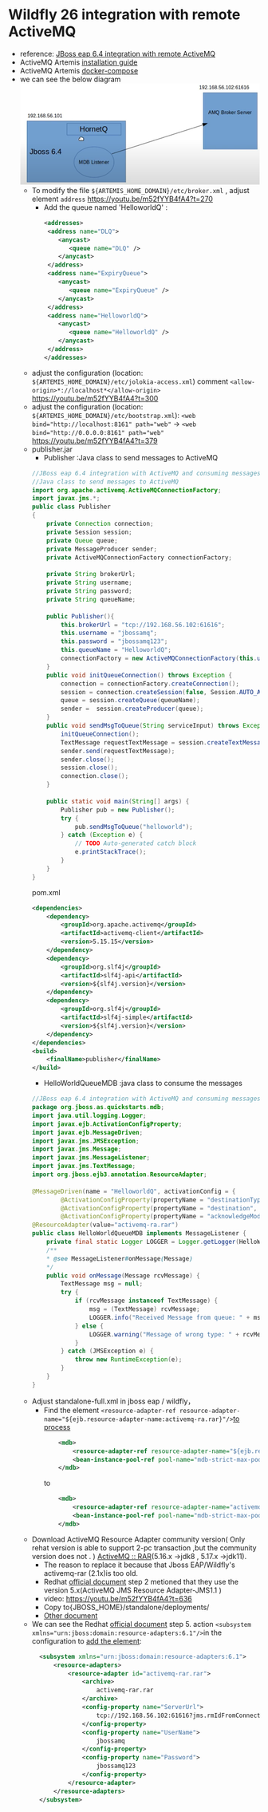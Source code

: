 # Wildfly 26 integration with remote ActiveMQ
* reference: [JBoss eap 6.4 integration with remote ActiveMQ](https://www.youtube.com/watch?v=m52fYYB4fA4)
* ActiveMQ Artemis [installation guide](http://www.mastertheboss.com/jboss-frameworks/activemq/getting-started-with-activemq-artemis/) 
* ActiveMQ Artemis [docker-compose](http://www.mastertheboss.com/jboss-frameworks/activemq/how-to-run-artemis-mq-as-docker-image/)
* we can see the below diagram   
  ![4EHRxgl4Uf.png](/images/diagram01.png)
    * To modify the file  ``${ARTEMIS_HOME_DOMAIN}/etc/broker.xml`` , adjust element ``address``  https://youtu.be/m52fYYB4fA4?t=270  
      * Add the queue named 'HelloworldQ' :
        ```xml
        <addresses>
         <address name="DLQ">
            <anycast>
               <queue name="DLQ" />
            </anycast>
         </address>
         <address name="ExpiryQueue">
            <anycast>
               <queue name="ExpiryQueue" />
            </anycast>
         </address>
         <address name="HelloworldQ">
            <anycast>
               <queue name="HelloworldQ" />
            </anycast>
         </address>        
        </addresses>
        ```
    * adjust the configuration (location: ``${ARTEMIS_HOME_DOMAIN}/etc/jolokia-access.xml``) comment ``<allow-origin>*://localhost*</allow-origin>`` https://youtu.be/m52fYYB4fA4?t=300  
    * adjust the configuration (location: ``${ARTEMIS_HOME_DOMAIN}/etc/bootstrap.xml``):   ``<web bind="http://localhost:8161" path="web"`` -> ``<web bind="http://0.0.0.0:8161" path="web"`` https://youtu.be/m52fYYB4fA4?t=379
    * publisher.jar
        * Publisher :Java class to send messages to ActiveMQ
        ```java
        //JBoss eap 6.4 integration with ActiveMQ and consuming messages remotely.
        //Java class to send messages to ActiveMQ
        import org.apache.activemq.ActiveMQConnectionFactory;
        import javax.jms.*;
        public class Publisher
        {    
            private Connection connection;
            private Session session;
            private Queue queue;
            private MessageProducer sender;
            private ActiveMQConnectionFactory connectionFactory;

            private String brokerUrl;
            private String username;
            private String password;
            private String queueName;
        
            public Publisher(){
                this.brokerUrl = "tcp://192.168.56.102:61616";
                this.username = "jbossamq";
                this.password = "jbossamq123";
                this.queueName = "HelloworldQ";
                connectionFactory = new ActiveMQConnectionFactory(this.username, this.password, this.brokerUrl);
            }
            public void initQueueConnection() throws Exception {
                connection = connectionFactory.createConnection();
                session = connection.createSession(false, Session.AUTO_ACKNOWLEDGE);
                queue = session.createQueue(queueName);
                sender =  session.createProducer(queue);
            }
            public void sendMsgToQueue(String serviceInput) throws Exception{
                initQueueConnection();  
                TextMessage requestTextMessage = session.createTextMessage(serviceInput);
                sender.send(requestTextMessage);
                sender.close();
                session.close();
                connection.close();
            }

            public static void main(String[] args) {
                Publisher pub = new Publisher();
                try {
                    pub.sendMsgToQueue("helloworld");
                } catch (Exception e) {
                    // TODO Auto-generated catch block
                    e.printStackTrace();
                }
            }
        }
        ```
        pom.xml  
        ```xml
        <dependencies>
            <dependency>
                <groupId>org.apache.activemq</groupId>
                <artifactId>activemq-client</artifactId>
                <version>5.15.15</version>
            </dependency>
            <dependency>
                <groupId>org.slf4j</groupId>
                <artifactId>slf4j-api</artifactId>
                <version>${slf4j.version}</version>
            </dependency>
            <dependency>
                <groupId>org.slf4j</groupId>
                <artifactId>slf4j-simple</artifactId>
                <version>${slf4j.version}</version>
            </dependency>
        </dependencies>
        <build>
            <finalName>publisher</finalName>
        </build>    
        ```
        * HelloWorldQueueMDB :java class to consume the messages
        ```java
        //JBoss eap 6.4 integration with ActiveMQ and consuming messages remotely.
        package org.jboss.as.quickstarts.mdb;
        import java.util.logging.Logger;
        import javax.ejb.ActivationConfigProperty;
        import javax.ejb.MessageDriven;
        import javax.jms.JMSException;
        import javax.jms.Message;
        import javax.jms.MessageListener;
        import javax.jms.TextMessage;
        import org.jboss.ejb3.annotation.ResourceAdapter;

        @MessageDriven(name = "HelloworldQ", activationConfig = {
                @ActivationConfigProperty(propertyName = "destinationType", propertyValue = "javax.jms.Queue"),
                @ActivationConfigProperty(propertyName = "destination", propertyValue = "HelloworldQ"),
                @ActivationConfigProperty(propertyName = "acknowledgeMode", propertyValue = "Auto-acknowledge") })
        @ResourceAdapter(value="activemq-ra.rar")
        public class HelloWorldQueueMDB implements MessageListener {
            private final static Logger LOGGER = Logger.getLogger(HelloWorldQueueMDB.class.toString());
            /**
            * @see MessageListener#onMessage(Message)
            */
            public void onMessage(Message rcvMessage) {
                TextMessage msg = null;
                try {
                    if (rcvMessage instanceof TextMessage) {
                        msg = (TextMessage) rcvMessage;
                        LOGGER.info("Received Message from queue: " + msg.getText());
                    } else {
                        LOGGER.warning("Message of wrong type: " + rcvMessage.getClass().getName());
                    }
                } catch (JMSException e) {
                    throw new RuntimeException(e);
                }
            }
        }
        ```
    * Adjust standalone-full.xml in jboss eap / wildfly，
      * Find the element `<resource-adapter-ref resource-adapter-name="${ejb.resource-adapter-name:activemq-ra.rar}"/>`[to process](https://youtu.be/m52fYYB4fA4?t=580)  
        ```xml
            <mdb>
                <resource-adapter-ref resource-adapter-name="${ejb.resource-adapter-name:activemq-ra.rar}"/>
                <bean-instance-pool-ref pool-name="mdb-strict-max-pool"/>
            </mdb>
        ```
        to 
        ```xml
            <mdb>
                <resource-adapter-ref resource-adapter-name="activemq-rar.rar"/>
                <bean-instance-pool-ref pool-name="mdb-strict-max-pool"/>
            </mdb>
        ```
    * Download ActiveMQ Resource Adapter community version( Only rehat version is able to support 2-pc transaction ,but the community version does not . ) [ActiveMQ :: RAR](https://mvnrepository.com/artifact/org.apache.activemq/activemq-rar/5.17.1)(5.16.x ->jdk8 , 5.17.x ->jdk11).
       * The reason to replace it because that Jboss EAP/Wildfly's  activemq-rar (2.1x)is too old. 
       * Redhat [official document](https://access.redhat.com/documentation/en-us/red_hat_amq/6.3/html/integrating_with_jboss_enterprise_application_platform/deployrar-installrar#doc-wrapper) step 2 metioned that they use the version 5.x(ActiveMQ JMS Resource Adapter-JMS1.1 )  
       * video: https://youtu.be/m52fYYB4fA4?t=636   
       * Copy to{JBOSS_HOME}/standalone/deployments/
       * [Other document](http://www.mastertheboss.com/jbossas/jboss-jms/integrate-activemq-with-wildfly/)
    * We can see the Redhat [official document](https://access.redhat.com/documentation/en-us/red_hat_amq/6.3/html/integrating_with_jboss_enterprise_application_platform/deployrar-installrar#doc-wrapper) step 5. action `<subsystem xmlns="urn:jboss:domain:resource-adapters:6.1"/>`in the configuration to [add the element](https://youtu.be/m52fYYB4fA4?t=735):
      ```xml
        <subsystem xmlns="urn:jboss:domain:resource-adapters:6.1">
            <resource-adapters>
                <resource-adapter id="activemq-rar.rar">
                    <archive>
                        activemq-rar.rar
                    </archive>
                    <config-property name="ServerUrl">
                        tcp://192.168.56.102:61616?jms.rmIdFromConnectionId=true
                    </config-property>
                    <config-property name="UserName">
                        jbossamq
                    </config-property>
                    <config-property name="Password">
                        jbossamq123
                    </config-property>
                </resource-adapter> 
            </resource-adapters>
        </subsystem> 
      ```